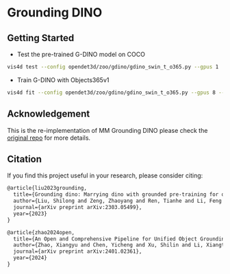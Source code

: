 # Grounding DINO

## Getting Started

- Test the pre-trained G-DINO model on COCO
```bash
vis4d test --config opendet3d/zoo/gdino/gdino_swin_t_o365.py --gpus 1
```

- Train G-DINO with Objects365v1
```bash
vis4d fit --config opendet3d/zoo/gdino/gdino_swin_t_o365.py --gpus 8 --nodes 2
```

## Acknowledgement

This is the re-implementation of MM Grounding DINO please check the [original repo](https://github.com/open-mmlab/mmdetection/blob/main/configs/mm_grounding_dino) for more details.

## Citation

If you find this project useful in your research, please consider citing:

```latex
@article{liu2023grounding,
  title={Grounding dino: Marrying dino with grounded pre-training for open-set object detection},
  author={Liu, Shilong and Zeng, Zhaoyang and Ren, Tianhe and Li, Feng and Zhang, Hao and Yang, Jie and Li, Chunyuan and Yang, Jianwei and Su, Hang and Zhu, Jun and others},
  journal={arXiv preprint arXiv:2303.05499},
  year={2023}
}

@article{zhao2024open,
  title={An Open and Comprehensive Pipeline for Unified Object Grounding and Detection},
  author={Zhao, Xiangyu and Chen, Yicheng and Xu, Shilin and Li, Xiangtai and Wang, Xinjiang and Li, Yining and Huang, Haian},
  journal={arXiv preprint arXiv:2401.02361},
  year={2024}
}